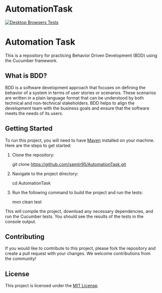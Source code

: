 # AutomationTask
[![Desktop Browsers Tests](https://github.com/samiir95/AutomationTask/actions/workflows/maven.yml/badge.svg?branch=main)](https://github.com/samiir95/AutomationTask/actions/workflows/maven.yml)

# Automation Task

This is a repository for practicing Behavior Driven Development (BDD) using the Cucumber framework.

## What is BDD?

BDD is a software development approach that focuses on defining the behavior of a system in terms of user stories or scenarios. These scenarios are written in a plain language format that can be understood by both technical and non-technical stakeholders. BDD helps to align the development team with the business goals and ensure that the software meets the needs of its users.

## Getting Started

To run this project, you will need to have [Maven](https://maven.apache.org/) installed on your machine. Here are the steps to get started:

1. Clone the repository:

    git clone https://github.com/samiir95/AutomationTask.git


2. Navigate to the project directory:

    cd AutomationTask


3. Run the following command to build the project and run the tests:

    mvn clean test


This will compile the project, download any necessary dependencies, and run the Cucumber tests. You should see the results of the tests in the console output.

## Contributing

If you would like to contribute to this project, please fork the repository and create a pull request with your changes. We welcome contributions from the community!

## License

This project is licensed under the [MIT License](https://opensource.org/licenses/MIT).
